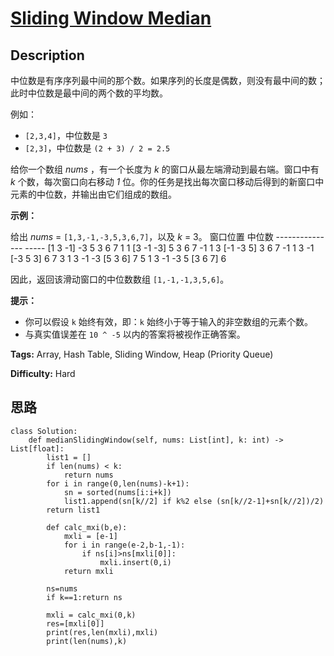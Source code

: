 # [Sliding Window Median][title]

## Description

中位数是有序序列最中间的那个数。如果序列的长度是偶数，则没有最中间的数；此时中位数是最中间的两个数的平均数。

例如：

  * `[2,3,4]`，中位数是 `3`
  * `[2,3]`，中位数是 `(2 + 3) / 2 = 2.5`

给你一个数组 _nums_ ，有一个长度为 _k_ 的窗口从最左端滑动到最右端。窗口中有 _k_ 个数，每次窗口向右移动 _1_
位。你的任务是找出每次窗口移动后得到的新窗口中元素的中位数，并输出由它们组成的数组。

**示例：**

给出 _nums_ = `[1,3,-1,-3,5,3,6,7]`，以及 _k_ = 3。
            窗口位置                      中位数    ---------------               -----    [1  3  -1] -3  5  3  6  7       1     1 [3  -1  -3] 5  3  6  7      -1     1  3 [-1  -3  5] 3  6  7      -1     1  3  -1 [-3  5  3] 6  7       3     1  3  -1  -3 [5  3  6] 7       5     1  3  -1  -3  5 [3  6  7]      6    

因此，返回该滑动窗口的中位数数组 `[1,-1,-1,3,5,6]`。

**提示：**

  * 你可以假设 `k` 始终有效，即：`k` 始终小于等于输入的非空数组的元素个数。
  * 与真实值误差在 `10 ^ -5` 以内的答案将被视作正确答案。


**Tags:** Array, Hash Table, Sliding Window, Heap (Priority Queue)

**Difficulty:** Hard

## 思路

``` python3
class Solution:
    def medianSlidingWindow(self, nums: List[int], k: int) -> List[float]:
        list1 = []
        if len(nums) < k:
            return nums
        for i in range(0,len(nums)-k+1):
            sn = sorted(nums[i:i+k])
            list1.append(sn[k//2] if k%2 else (sn[k//2-1]+sn[k//2])/2)
        return list1

        def calc_mxi(b,e):
            mxli = [e-1]
            for i in range(e-2,b-1,-1):
                if ns[i]>ns[mxli[0]]:
                    mxli.insert(0,i)
            return mxli       

        ns=nums
        if k==1:return ns

        mxli = calc_mxi(0,k)    
        res=[mxli[0]]
        print(res,len(mxli),mxli)
        print(len(nums),k)        
```

[title]: https://leetcode-cn.com/problems/sliding-window-median
